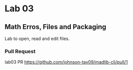 # Lab 03

## Math Erros, Files and Packaging 
Lab to open, read and edit files.

### Pull Request
lab03 PR https://github.com/johnson-tay09/madlib-cli/pull/1